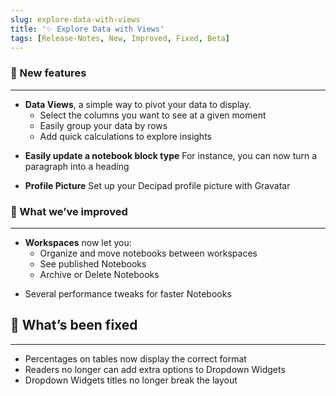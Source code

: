 ```yaml
---
slug: explore-data-with-views
title: '✨ Explore Data with Views'
tags: [Release-Notes, New, Improved, Fixed, Beta]
---
```


### 🌱 New features

---

- **Data Views**, a simple way to pivot your data to display.
  - Select the columns you want to see at a given moment
  - Easily group your data by rows
  - Add quick calculations to explore insights

* **Easily update a notebook block type**
  For instance, you can now turn a paragraph into a heading

* **Profile Picture**
  Set up your Decipad profile picture with Gravatar

### 💪 What we’ve improved

---

- **Workspaces** now let you:
  - Organize and move notebooks between workspaces
  - See published Notebooks
  - Archive or Delete Notebooks

* Several performance tweaks for faster Notebooks

## 🔨 What’s been fixed

---

- Percentages on tables now display the correct format
- Readers no longer can add extra options to Dropdown Widgets
- Dropdown Widgets titles no longer break the layout
